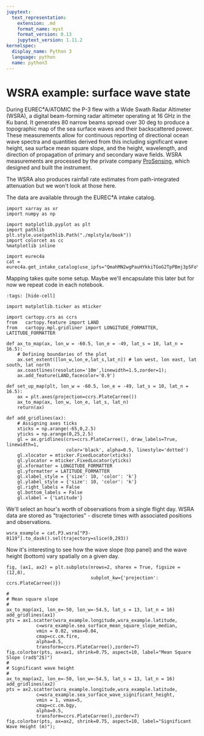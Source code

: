 ```yaml
---
jupytext:
  text_representation:
    extension: .md
    format_name: myst
    format_version: 0.13
    jupytext_version: 1.11.2
kernelspec:
  display_name: Python 3
  language: python
  name: python3
---
```


# WSRA example: surface wave state

During EUREC⁴A/ATOMIC the P-3 flew with a Wide Swath Radar Altimeter (WSRA),
a digital beam-forming radar altimeter operating at 16 GHz in the Ku band. It
generates 80 narrow beams spread over 30 deg to produce a topographic map of the
sea surface waves and their backscattered power. These measurements allow for
continuous reporting of directional ocean wave spectra and quantities derived from
this including significant wave height, sea surface mean square slope, and the
height, wavelength, and direction of propagation of primary and secondary wave fields.
WSRA measurements are processed by the private company [ProSensing](https://www.prosensing.com),
which designed and built the instrument.

The WSRA also produces rainfall rate estimates from path-integrated attenuation but
we won't look at those here.

The data are available through the EUREC⁴A intake catalog.

```{code-cell} ipython3
import xarray as xr
import numpy as np

import matplotlib.pyplot as plt
import pathlib
plt.style.use(pathlib.Path("./mplstyle/book"))
import colorcet as cc
%matplotlib inline

import eurec4a
cat = eurec4a.get_intake_catalog(use_ipfs="QmahMN2wgPauHYkkiTGoG2TpPBmj3p5FoYJAq9uE9iXT9N")
```

Mapping takes quite some setup. Maybe we'll encapsulate this later but for now we repeat code
in each notebook.

```{code-cell} ipython3
:tags: [hide-cell]

import matplotlib.ticker as mticker

import cartopy.crs as ccrs
from   cartopy.feature import LAND
from   cartopy.mpl.gridliner import LONGITUDE_FORMATTER, LATITUDE_FORMATTER

def ax_to_map(ax, lon_w = -60.5, lon_e = -49, lat_s = 10, lat_n = 16.5):
    # Defining boundaries of the plot
    ax.set_extent([lon_w,lon_e,lat_s,lat_n]) # lon west, lon east, lat south, lat north
    ax.coastlines(resolution='10m',linewidth=1.5,zorder=1);
    ax.add_feature(LAND,facecolor='0.9')

def set_up_map(plt, lon_w = -60.5, lon_e = -49, lat_s = 10, lat_n = 16.5):
    ax = plt.axes(projection=ccrs.PlateCarree())
    ax_to_map(ax, lon_w, lon_e, lat_s, lat_n)
    return(ax)

def add_gridlines(ax):
    # Assigning axes ticks
    xticks = np.arange(-65,0,2.5)
    yticks = np.arange(0,25,2.5)
    gl = ax.gridlines(crs=ccrs.PlateCarree(), draw_labels=True, linewidth=1,
                      color='black', alpha=0.5, linestyle='dotted')
    gl.xlocator = mticker.FixedLocator(xticks)
    gl.ylocator = mticker.FixedLocator(yticks)
    gl.xformatter = LONGITUDE_FORMATTER
    gl.yformatter = LATITUDE_FORMATTER
    gl.xlabel_style = {'size': 10, 'color': 'k'}
    gl.ylabel_style = {'size': 10, 'color': 'k'}
    gl.right_labels = False
    gl.bottom_labels = False
    gl.xlabel = {'Latitude'}
```

We'll select an hour's worth of observations from a single flight day. WSRA data
are stored as "trajectories" - discrete times with associated positions and
observations.

```{code-cell} ipython3
wsra_example = cat.P3.wsra["P3-0119"].to_dask().sel(trajectory=slice(0,293))
```

Now it's interesting to see how the wave slope (top panel) and the wave height (bottom)
vary spatially on a given day.

```{code-cell} ipython3
fig, (ax1, ax2) = plt.subplots(nrows=2, sharex = True, figsize = (12,8), 
                               subplot_kw={'projection': ccrs.PlateCarree()})

#
# Mean square slope
#
ax_to_map(ax1, lon_e=-50, lon_w=-54.5, lat_s = 13, lat_n = 16)
add_gridlines(ax1)
pts = ax1.scatter(wsra_example.longitude,wsra_example.latitude,
           c=wsra_example.sea_surface_mean_square_slope_median,
           vmin = 0.02, vmax=0.04,
           cmap=cc.cm.fire,
           alpha=0.5,
           transform=ccrs.PlateCarree(),zorder=7)
fig.colorbar(pts, ax=ax1, shrink=0.75, aspect=10, label="Mean Square Slope (rad$^2$)")
#
# Significant wave height
#
ax_to_map(ax2, lon_e=-50, lon_w=-54.5, lat_s = 13, lat_n = 16)
add_gridlines(ax2)
pts = ax2.scatter(wsra_example.longitude,wsra_example.latitude,
           c=wsra_example.sea_surface_wave_significant_height,
           vmin = 1, vmax=5,
           cmap=cc.cm.bgy,
           alpha=0.5,
           transform=ccrs.PlateCarree(),zorder=7)
fig.colorbar(pts, ax=ax2, shrink=0.75, aspect=10, label="Significant Wave Height (m)");
```
